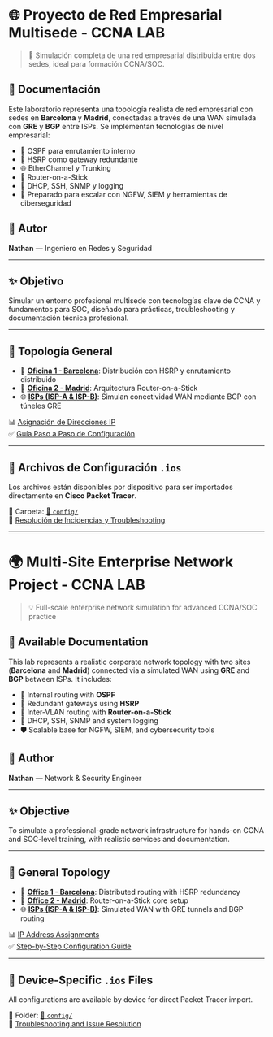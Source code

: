 # 🌐 Proyecto de Red Empresarial Multisede - CCNA LAB

> 🔧 Simulación completa de una red empresarial distribuida entre dos sedes, ideal para formación CCNA/SOC.

## 📘 Documentación

Este laboratorio representa una topología realista de red empresarial con sedes en **Barcelona** y **Madrid**, conectadas a través de una WAN simulada con **GRE** y **BGP** entre ISPs. Se implementan tecnologías de nivel empresarial:

- 🔁 OSPF para enrutamiento interno
- 👥 HSRP como gateway redundante
- 🌐 EtherChannel y Trunking
- 🔀 Router-on-a-Stick
- 🧪 DHCP, SSH, SNMP y logging
- 🧰 Preparado para escalar con NGFW, SIEM y herramientas de ciberseguridad

## 💼 Autor

**Nathan** — Ingeniero en Redes y Seguridad

---

## ✨ Objetivo

Simular un entorno profesional multisede con tecnologías clave de CCNA y fundamentos para SOC, diseñado para prácticas, troubleshooting y documentación técnica profesional.

---

## 🏢 Topología General

- 📍 [**Oficina 1 - Barcelona**](docs/es/logicaldesign.md#barcelona): Distribución con HSRP y enrutamiento distribuido
- 📍 [**Oficina 2 - Madrid**](docs/es/logicaldesign.md#madrid): Arquitectura Router-on-a-Stick
- 🌐 [**ISPs (ISP-A & ISP-B)**](): Simulan conectividad WAN mediante BGP con túneles GRE

📊 [Asignación de Direcciones IP](docs/es/ipassignments.md)  
✅ [Guía Paso a Paso de Configuración](docs/es/config.md)

---

## 📁 Archivos de Configuración `.ios`

Los archivos están disponibles por dispositivo para ser importados directamente en **Cisco Packet Tracer**.

🔹 Carpeta: [📁 `config/`](docs/)  
🔧 [Resolución de Incidencias y Troubleshooting](docs/es/troubleshooting.md)

---

# 🌍 Multi-Site Enterprise Network Project - CCNA LAB

> 💡 Full-scale enterprise network simulation for advanced CCNA/SOC practice

## 📘 Available Documentation

This lab represents a realistic corporate network topology with two sites (**Barcelona** and **Madrid**) connected via a simulated WAN using **GRE** and **BGP** between ISPs. It includes:

- 🔁 Internal routing with **OSPF**
- 👥 Redundant gateways using **HSRP**
- 🧱 Inter-VLAN routing with **Router-on-a-Stick**
- 🧪 DHCP, SSH, SNMP and system logging
- 🛡️ Scalable base for NGFW, SIEM, and cybersecurity tools

## 💼 Author

**Nathan** — Network & Security Engineer

---

## ✨ Objective

To simulate a professional-grade network infrastructure for hands-on CCNA and SOC-level training, with realistic services and documentation.

---

## 🏢 General Topology

- 🏢 [**Office 1 - Barcelona**](docs/en/logicaldesign.md#barcelona): Distributed routing with HSRP redundancy
- 🏢 [**Office 2 - Madrid**](docs/en/logicaldesign.md#madrid): Router-on-a-Stick core setup
- 🌐 [**ISPs (ISP-A & ISP-B)**](): Simulated WAN with GRE tunnels and BGP routing

📊 [IP Address Assignments](docs/en/ipassignments.md)  
✅ [Step-by-Step Configuration Guide](docs/en/config.md)

---

## 📁 Device-Specific `.ios` Files

All configurations are available by device for direct Packet Tracer import.

🔹 Folder: [📁 `config/`](docs/)  
🔧 [Troubleshooting and Issue Resolution](docs/en/troubleshooting.md)
